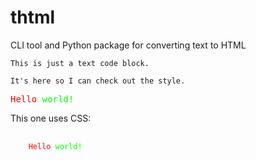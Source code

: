 # thtml

CLI tool and Python package for converting text to HTML

```text
This is just a text code block.

It's here so I can check out the style.
```

<!-- markdownlint-disable MD033 -->
<div style="font-family: monospace;">
  <span style="color: #f00;">Hello</span> <span style="color: #0f0;">world!</span>
</div>
<!-- markdownlint-enable MD033 -->

This one uses CSS:

<!-- markdownlint-disable MD033 -->
<style type="text/css">
  .thtml {
    font-family: monospace;
  }

  .thtml .fg-red {
    color: #f00;
  }

  .thtml .fg-green {
    color: #0f0;
  }
</style>

<pre class="thtml">
  <code>
    <span class="fg-red">Hello</span> <span class="fg-green">world!</span>
  </code>
</pre>
<!-- markdownlint-enable MD033 -->
